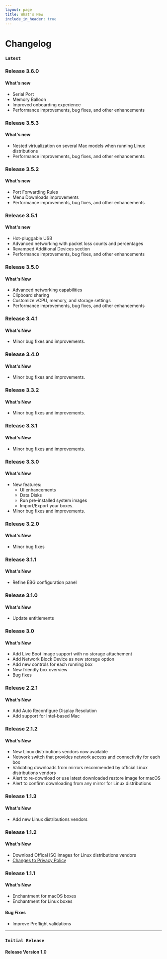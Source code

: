 ```yaml
---
layout: page
title: What's New
include_in_header: true
---
```


# Changelog
### `Latest`
### Release 3.6.0

#### What's new
- Serial Port
- Memory Balloon
- Improved onboarding experience
- Performance improvements, bug fixes, and other enhancements

### Release 3.5.3

#### What's new
- Nested virtualization on several Mac models when running Linux distributions
- Performance improvements, bug fixes, and other enhancements

### Release 3.5.2

#### What's new
- Port Forwarding Rules
- Menu Downloads improvements
- Performance improvements, bug fixes, and other enhancements

### Release 3.5.1

#### What's new
- Hot-pluggable USB
- Advanced networking with packet loss counts and percentages
- Revamped Additional Devices section
- Performance improvements, bug fixes, and other enhancements


### Release 3.5.0

#### What's New
- Advanced networking capabilities
- Clipboard sharing
- Customize vCPU, memory, and storage settings
- Performance improvements, bug fixes, and other enhancements
  
### Release 3.4.1

#### What's New
- Minor bug fixes and improvements.

### Release 3.4.0

#### What's New
- Minor bug fixes and improvements.
  
### Release 3.3.2

#### What's New
- Minor bug fixes and improvements.

### Release 3.3.1

#### What's New
- Minor bug fixes and improvements.

### Release 3.3.0

#### What's New
- New features:
  * UI enhancements
  * Data Disks
  * Run pre-installed system images
  * Import/Export your boxes.
- Minor bug fixes and improvements.

### Release 3.2.0

#### What's New
- Minor bug fixes 

### Release 3.1.1

#### What's New
- Refine EBG configuration panel 

### Release  3.1.0

#### What's New
- Update entitlements 

### Release 3.0

#### What's New
- Add Live Boot image support with no storage attachement 
- Add Network Block Device as new storage option 
- Add new controls for each running box
- New friendly box overview
- Bug fixes

### Release 2.2.1

#### What's New
- Add Auto Reconfigure Display Resolution 
- Add support for Intel-based Mac
  
### Release 2.1.2

#### What's New
- New Linux distributions vendors now available
- Network switch that provides network access and connectivity for each box
- Validating downloads from mirrors recommended by official Linux distributions vendors
- Alert to re-download or use latest downloaded restore image for macOS
- Alert to confirm downloading from any mirror for Linux distributions

### Release 1.1.3

#### What's New
- Add new Linux distributions vendors

### Release 1.1.2

#### What's New
- Download Offical ISO images for Linux distributions vendors
- [Changes to Privacy Policy](/privacypolicy)

### Release 1.1.1

#### What's New
- Enchantment  for macOS boxes
- Enchantment  for Linux boxes
  
#### Bug Fixes
- Improve Preflight validations
________

### `Initial Release`
#### **Release Version 1.0**

<br>
